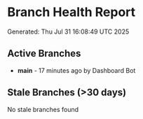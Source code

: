 # Branch Health Report
Generated: Thu Jul 31 16:08:49 UTC 2025

## Active Branches
- **main** - 17 minutes ago by Dashboard Bot

## Stale Branches (>30 days)
No stale branches found

